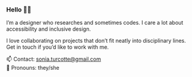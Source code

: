 ### Hello 👋🏻

I’m a designer who researches and sometimes codes. I care a lot about accessibility and inclusive design. 

I love collaborating on projects that don’t fit neatly into disciplinary lines. Get in touch if you’d like to work with me.

📫 Contact: sonia.turcotte@gmail.com  
🙂 Pronouns: they/she 
